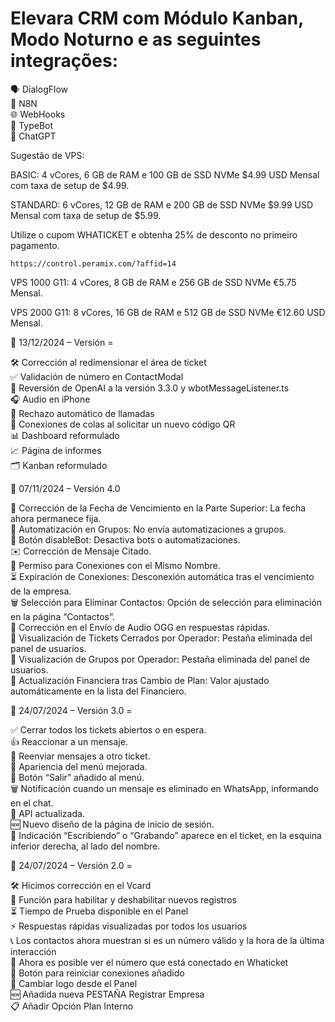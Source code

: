 # Elevara CRM com Módulo Kanban, Modo Noturno e as seguintes integrações:</br>

🗣️ DialogFlow</br>
🔄 N8N</br>
🌐 WebHooks</br>
🤖 TypeBot</br>
💬 ChatGPT</br>

Sugestão de VPS:

BASIC: 4 vCores, 6 GB de RAM e 100 GB de SSD NVMe $4.99 USD Mensal com taxa de setup de $4.99.

STANDARD: 6 vCores, 12 GB de RAM e 200 GB de SSD NVMe $9.99 USD Mensal com taxa de setup de $5.99.

Utilize o cupom WHATICKET e obtenha 25% de desconto no primeiro pagamento.

```
https://control.peramix.com/?affid=14
```

VPS 1000 G11: 4 vCores, 8 GB de RAM e 256 GB de SSD NVMe €5.75 Mensal.

VPS 2000 G11: 8 vCores, 16 GB de RAM e 512 GB de SSD NVMe €12.60 USD Mensal.



📅 13/12/2024 – Versión = 

🛠️ Corrección al redimensionar el área de ticket</br> ✅ Validación de número en ContactModal</br> 🔄 Reversión de OpenAI a la versión 3.3.0 y wbotMessageListener.ts</br> 🎧 Audio en iPhone</br> 📵 Rechazo automático de llamadas</br> 📲 Conexiones de colas al solicitar un nuevo código QR</br> 📊 Dashboard reformulado</br> 📈 Página de informes</br> 🗂️ Kanban reformulado</br>

📅 07/11/2024 – Versión 4.0

📅 Corrección de la Fecha de Vencimiento en la Parte Superior: La fecha ahora permanece fija.</br> 🔄 Automatización en Grupos: No envía automatizaciones a grupos.</br> 🚫 Botón disableBot: Desactiva bots o automatizaciones.</br> ✉️ Corrección de Mensaje Citado.</br> 🔗 Permiso para Conexiones con el Mismo Nombre.</br> ⏳ Expiración de Conexiones: Desconexión automática tras el vencimiento de la empresa.</br> 🗑️ Selección para Eliminar Contactos: Opción de selección para eliminación en la página “Contactos”.</br> 🎵 Corrección en el Envío de Audio OGG en respuestas rápidas.</br> 📂 Visualización de Tickets Cerrados por Operador: Pestaña eliminada del panel de usuarios.</br> 📜 Visualización de Grupos por Operador: Pestaña eliminada del panel de usuarios.</br> 💸 Actualización Financiera tras Cambio de Plan: Valor ajustado automáticamente en la lista del Financiero.</br>

📅 24/07/2024 – Versión 3.0 = 

✅ Cerrar todos los tickets abiertos o en espera.</br> 👍 Reaccionar a un mensaje.</br> 🔄 Reenviar mensajes a otro ticket.</br> 🎨 Apariencia del menú mejorada.</br> 🚪 Botón “Salir” añadido al menú.</br> 🗑️ Notificación cuando un mensaje es eliminado en WhatsApp, informando en el chat.</br> 🔄 API actualizada.</br> 🆕 Nuevo diseño de la página de inicio de sesión.</br> 💬 Indicación “Escribiendo” o “Grabando” aparece en el ticket, en la esquina inferior derecha, al lado del nombre.</br>

📅 24/07/2024 – Versión 2.0 = 

🛠️ Hicimos corrección en el Vcard</br> 🔄 Función para habilitar y deshabilitar nuevos registros</br> ⏳ Tiempo de Prueba disponible en el Panel</br> ⚡ Respuestas rápidas visualizadas por todos los usuarios</br> 📞 Los contactos ahora muestran si es un número válido y la hora de la última interacción</br> 👀 Ahora es posible ver el número que está conectado en Whaticket</br> 🔄 Botón para reiniciar conexiones añadido</br> 🎨 Cambiar logo desde el Panel</br> 🆕 Añadida nueva PESTAÑA Registrar Empresa</br> 📋 Añadir Opción Plan Interno</br>


